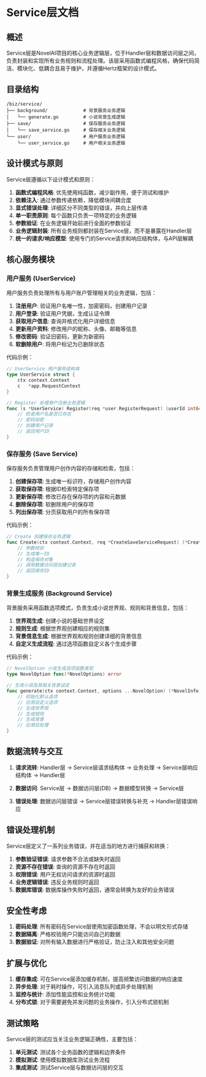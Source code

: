 # Service层文档

## 概述

Service层是NovelAI项目的核心业务逻辑层，位于Handler层和数据访问层之间，负责封装和实现所有业务规则和流程处理。该层采用函数式编程风格，确保代码简洁、模块化、低耦合且易于维护，并遵循Hertz框架的设计模式。

## 目录结构

```
/biz/service/
├── background/             # 背景服务业务逻辑
│   └── generate.go         # 小说背景生成逻辑
├── save/                   # 保存服务业务逻辑  
│   └── save_service.go     # 保存相关业务逻辑
└── user/                   # 用户服务业务逻辑
    └── user_service.go     # 用户相关业务逻辑
```

## 设计模式与原则

Service层遵循以下设计模式和原则：

1. **函数式编程风格**: 优先使用纯函数，减少副作用，便于测试和维护
2. **依赖注入**: 通过参数传递依赖，降低模块间耦合度
3. **显式错误处理**: 详细区分不同类型的错误，并向上层传递
4. **单一职责原则**: 每个函数只负责一项特定的业务逻辑
5. **参数验证**: 在业务逻辑开始前进行全面的参数验证
6. **业务逻辑封装**: 所有业务规则都封装在Service层，而不是暴露在Handler层
7. **统一的请求/响应模型**: 使用专门的Service请求和响应结构体，与API层解耦

## 核心服务模块

### 用户服务 (UserService)

用户服务负责处理所有与用户账户管理相关的业务逻辑，包括：

1. **注册用户**: 验证用户名唯一性，加密密码，创建用户记录
2. **用户登录**: 验证用户凭据，生成认证令牌
3. **获取用户信息**: 查询并格式化用户详细信息
4. **更新用户资料**: 修改用户的昵称、头像、邮箱等信息
5. **修改密码**: 验证旧密码，更新为新密码
6. **软删除用户**: 将用户标记为已删除状态

代码示例：
```go
// UserService 用户服务结构体
type UserService struct {
    ctx context.Context
    c   *app.RequestContext
}

// Register 处理用户注册业务逻辑
func (s *UserService) Register(req *user.RegisterRequest) (userId int64, err error) {
    // 检查用户名是否已存在
    // 密码加密
    // 创建用户记录
    // 返回用户ID
}
```

### 保存服务 (Save Service)

保存服务负责管理用户创作内容的存储和检索，包括：

1. **创建保存项**: 生成唯一标识符，存储用户创作内容
2. **获取保存项**: 根据ID检索特定保存项
3. **更新保存项**: 修改已存在保存项的内容和元数据
4. **删除保存项**: 软删除用户的保存项
5. **列出保存项**: 分页获取用户的所有保存项

代码示例：
```go
// Create 创建保存业务逻辑
func Create(ctx context.Context, req *CreateSaveServiceRequest) (*CreateSaveServiceResponse, error) {
    // 参数校验
    // 生成唯一ID
    // 构造保存对象
    // 调用数据访问层创建记录
    // 返回保存ID
}
```

### 背景生成服务 (Background Service)

背景服务采用函数选项模式，负责生成小说世界观、规则和背景信息，包括：

1. **世界观生成**: 创建小说的基础世界设定
2. **规则生成**: 根据世界观创建相应的规则集
3. **背景信息生成**: 根据世界观和规则创建详细的背景信息
4. **自定义生成流程**: 通过选项函数自定义各个生成步骤

代码示例：
```go
// NovelOption 小说生成选项函数类型
type NovelOption func(*NovelOptions) error

// 生成小说及其相关背景设定
func generate(ctx context.Context, options ...NovelOption) (*NovelInfo, error) {
    // 初始化默认选项
    // 应用自定义选项
    // 生成世界观
    // 生成规则
    // 生成背景
    // 应用后处理
}
```

## 数据流转与交互

1. **请求流转**: 
   Handler层 → Service层请求结构体 → 业务处理 → Service层响应结构体 → Handler层

2. **数据访问**: 
   Service层 → 数据访问层(DB) → 数据模型转换 → Service层

3. **错误处理**: 
   数据访问层错误 → Service层错误转换与补充 → Handler层错误响应

## 错误处理机制

Service层定义了一系列业务错误，并在适当的地方进行捕获和转换：

1. **参数验证错误**: 请求参数不合法或缺失时返回
2. **资源不存在错误**: 查询的资源不存在时返回
3. **权限错误**: 用户无权访问请求的资源时返回
4. **业务逻辑错误**: 违反业务规则时返回
5. **数据库错误**: 数据库操作失败时返回，通常会转换为友好的业务错误

## 安全性考虑

1. **密码处理**: 所有密码在Service层使用加密函数处理，不会以明文形式存储
2. **数据隔离**: 严格校验用户只能访问自己的数据
3. **数据验证**: 对所有输入数据进行严格验证，防止注入和其他安全问题

## 扩展与优化

1. **缓存集成**: 可在Service层添加缓存机制，提高频繁访问数据的响应速度
2. **异步处理**: 对于耗时操作，可引入消息队列或异步处理机制
3. **监控与统计**: 添加性能监控和业务统计功能
4. **分布式锁**: 对于需要避免并发问题的业务操作，引入分布式锁机制

## 测试策略

Service层的测试应当关注业务逻辑正确性，主要包括：

1. **单元测试**: 测试各个业务函数的逻辑和边界条件
2. **模拟测试**: 使用模拟数据库测试业务流程
3. **集成测试**: 测试Service层与数据访问层的交互

